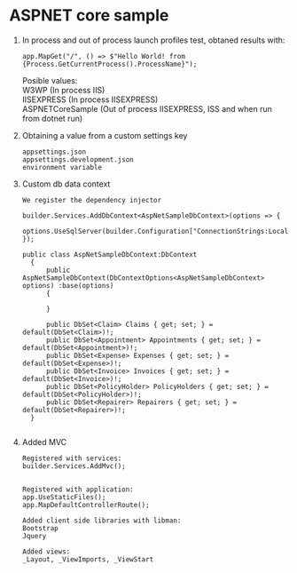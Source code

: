 # ASPNET core sample

1) In process and out of process launch profiles test, obtaned results with:  
   ```
   app.MapGet("/", () => $"Hello World! from {Process.GetCurrentProcess().ProcessName}");
   ```
   Posible values:   
   W3WP (In process IIS)   
   IISEXPRESS (In process IISEXPRESS)   
   ASPNETCoreSample (Out of process IISEXPRESS, ISS and when run from dotnet run)  


2) Obtaining a value from a custom settings key

    ```
    appsettings.json  
    appsettings.development.json  
    environment variable
    ```

3) Custom db data context

    ```
    We register the dependency injector

    builder.Services.AddDbContext<AspNetSampleDbContext>(options => {
      options.UseSqlServer(builder.Configuration["ConnectionStrings:LocalDbConnectionString"]);
    });

    public class AspNetSampleDbContext:DbContext
      {
          public AspNetSampleDbContext(DbContextOptions<AspNetSampleDbContext> options) :base(options)
          {
              
          }

          public DbSet<Claim> Claims { get; set; } = default(DbSet<Claim>)!;
          public DbSet<Appointment> Appointments { get; set; } = default(DbSet<Appointment>)!;
          public DbSet<Expense> Expenses { get; set; } = default(DbSet<Expense>)!;
          public DbSet<Invoice> Invoices { get; set; } = default(DbSet<Invoice>)!;
          public DbSet<PolicyHolder> PolicyHolders { get; set; } = default(DbSet<PolicyHolder>)!;
          public DbSet<Repairer> Repairers { get; set; } = default(DbSet<Repairer>)!;
      }


4) Added MVC
   
   ```
   Registered with services:
   builder.Services.AddMvc();

   
   Registered with application:
   app.UseStaticFiles();
   app.MapDefaultControllerRoute();

   Added client side libraries with libman:
   Bootstrap
   Jquery

   Added views:
   _Layout, _ViewImports, _ViewStart
   